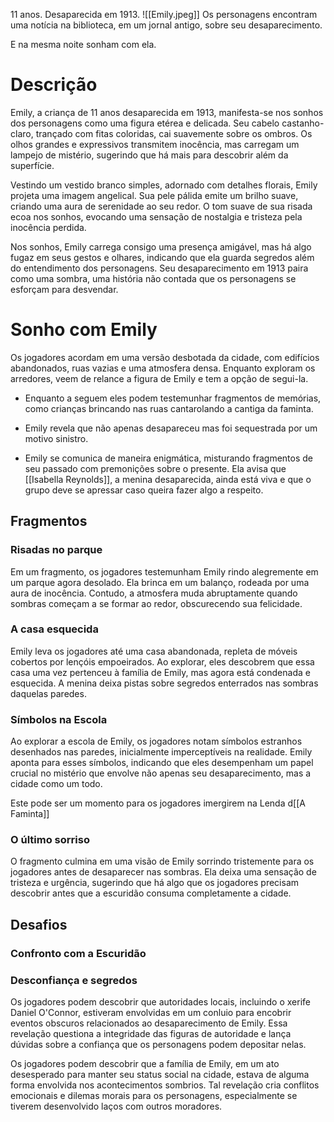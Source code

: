 
11 anos. Desaparecida em 1913.
![[Emily.jpeg]]
Os personagens encontram uma notícia na biblioteca, em um jornal antigo, sobre seu desaparecimento.

E na mesma noite sonham com ela.

# Descrição
Emily, a criança de 11 anos desaparecida em 1913, manifesta-se nos sonhos dos personagens como uma figura etérea e delicada. Seu cabelo castanho-claro, trançado com fitas coloridas, cai suavemente sobre os ombros. Os olhos grandes e expressivos transmitem inocência, mas carregam um lampejo de mistério, sugerindo que há mais para descobrir além da superfície.

Vestindo um vestido branco simples, adornado com detalhes florais, Emily projeta uma imagem angelical. Sua pele pálida emite um brilho suave, criando uma aura de serenidade ao seu redor. O tom suave de sua risada ecoa nos sonhos, evocando uma sensação de nostalgia e tristeza pela inocência perdida.

Nos sonhos, Emily carrega consigo uma presença amigável, mas há algo fugaz em seus gestos e olhares, indicando que ela guarda segredos além do entendimento dos personagens. Seu desaparecimento em 1913 paira como uma sombra, uma história não contada que os personagens se esforçam para desvendar.
# Sonho com Emily

Os jogadores acordam em uma versão desbotada da cidade, com edifícios abandonados, ruas vazias e uma atmosfera densa.
Enquanto exploram os arredores, veem de relance a figura de Emily e tem a opção de segui-la.

- Enquanto a seguem eles podem testemunhar fragmentos de memórias, como crianças brincando nas ruas cantarolando a cantiga da faminta.

- Emily revela que não apenas desapareceu mas foi sequestrada por um motivo sinistro.

- Emily se comunica de maneira enigmática, misturando fragmentos de seu passado com premonições sobre o presente. Ela avisa que [[Isabella Reynolds]], a menina desaparecida, ainda está viva e que o grupo deve se apressar caso queira fazer algo a respeito.
## Fragmentos

### Risadas no parque
Em um fragmento, os jogadores testemunham Emily rindo alegremente em um parque agora desolado. Ela brinca em um balanço, rodeada por uma aura de inocência. Contudo, a atmosfera muda abruptamente quando sombras começam a se formar ao redor, obscurecendo sua felicidade.
### A casa esquecida
Emily leva os jogadores até uma casa abandonada, repleta de móveis cobertos por lençóis empoeirados. Ao explorar, eles descobrem que essa casa uma vez pertenceu à família de Emily, mas agora está condenada e esquecida. A menina deixa pistas sobre segredos enterrados nas sombras daquelas paredes.
### Símbolos na Escola
Ao explorar a escola de Emily, os jogadores notam símbolos estranhos desenhados nas paredes, inicialmente imperceptíveis na realidade. Emily aponta para esses símbolos, indicando que eles desempenham um papel crucial no mistério que envolve não apenas seu desaparecimento, mas a cidade como um todo.

Este pode ser um momento para os jogadores imergirem na Lenda d[[A Faminta]]
### O último sorriso
O fragmento culmina em uma visão de Emily sorrindo tristemente para os jogadores antes de desaparecer nas sombras. Ela deixa uma sensação de tristeza e urgência, sugerindo que há algo que os jogadores precisam descobrir antes que a escuridão consuma completamente a cidade.

## Desafios

### Confronto com a Escuridão
### Desconfiança e segredos
Os jogadores podem descobrir que autoridades locais, incluindo o xerife Daniel O'Connor, estiveram envolvidas em um conluio para encobrir eventos obscuros relacionados ao desaparecimento de Emily. Essa revelação questiona a integridade das figuras de autoridade e lança dúvidas sobre a confiança que os personagens podem depositar nelas.

Os jogadores podem descobrir que a família de Emily, em um ato desesperado para manter seu status social na cidade, estava de alguma forma envolvida nos acontecimentos sombrios. Tal revelação cria conflitos emocionais e dilemas morais para os personagens, especialmente se tiverem desenvolvido laços com outros moradores.

